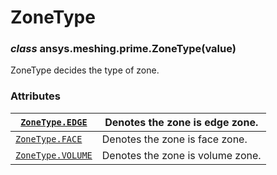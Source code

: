 <!-- vale off -->

# ZoneType

### *class* ansys.meshing.prime.ZoneType(value)

ZoneType decides the type of zone.

<!-- !! processed by numpydoc !! -->

### Attributes

| [`ZoneType.EDGE`](ansys.meshing.prime.ZoneType.EDGE.md#ansys.meshing.prime.ZoneType.EDGE)       | Denotes the zone is edge zone.   |
|-------------------------------------------------------------------------------------------------|----------------------------------|
| [`ZoneType.FACE`](ansys.meshing.prime.ZoneType.FACE.md#ansys.meshing.prime.ZoneType.FACE)       | Denotes the zone is face zone.   |
| [`ZoneType.VOLUME`](ansys.meshing.prime.ZoneType.VOLUME.md#ansys.meshing.prime.ZoneType.VOLUME) | Denotes the zone is volume zone. |
<!-- vale on -->
